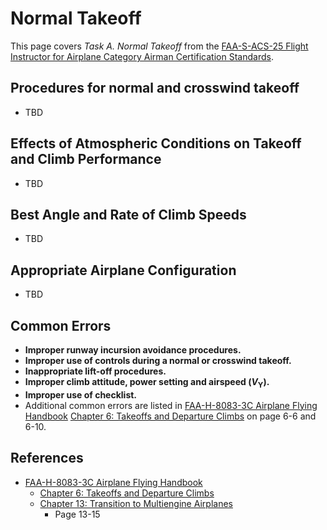 # Normal Takeoff

This page covers *Task A. Normal Takeoff* from the [FAA-S-ACS-25 Flight Instructor for Airplane Category Airman Certification Standards](https://www.faa.gov/training_testing/testing/acs/cfi_airplane_acs_25.pdf).

## Procedures for normal and crosswind takeoff

* TBD

## Effects of Atmospheric Conditions on Takeoff and Climb Performance

* TBD

## Best Angle and Rate of Climb Speeds

* TBD

## Appropriate Airplane Configuration

* TBD

## Common Errors

* **Improper runway incursion avoidance procedures.**
* **Improper use of controls during a normal or crosswind takeoff.**
* **Inappropriate lift-off procedures.**
* **Improper climb attitude, power setting and airspeed ($V_{\text{Y}}$).**
* **Improper use of checklist.**
* Additional common errors are listed in [FAA-H-8083-3C Airplane Flying Handbook](https://www.faa.gov/regulations_policies/handbooks_manuals/aviation/airplane_handbook) [Chapter 6: Takeoffs and Departure Climbs](https://www.faa.gov/sites/faa.gov/files/regulations_policies/handbooks_manuals/aviation/airplane_handbook/07_afh_ch6.pdf) on page 6-6 and 6-10.

## References

* [FAA-H-8083-3C Airplane Flying Handbook](https://www.faa.gov/regulations_policies/handbooks_manuals/aviation/airplane_handbook)
  * [Chapter 6: Takeoffs and Departure Climbs](https://www.faa.gov/sites/faa.gov/files/regulations_policies/handbooks_manuals/aviation/airplane_handbook/07_afh_ch6.pdf)
  * [Chapter 13: Transition to Multiengine Airplanes](https://www.faa.gov/sites/faa.gov/files/regulations_policies/handbooks_manuals/aviation/airplane_handbook/14_afh_ch13.pdf)
    * Page 13-15
